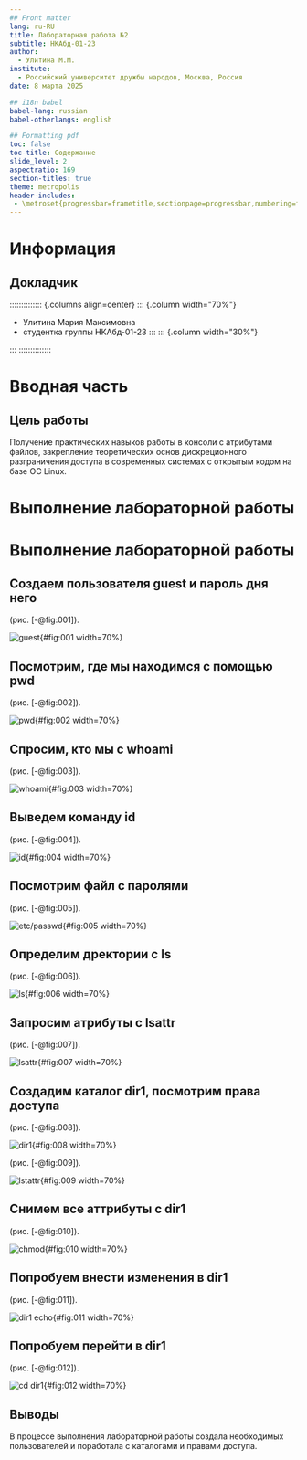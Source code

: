 ```yaml
---
## Front matter
lang: ru-RU
title: Лабораторная работа №2
subtitle: НКАбд-01-23
author:
  - Улитина М.М.
institute:
  - Российский университет дружбы народов, Москва, Россия
date: 8 марта 2025

## i18n babel
babel-lang: russian
babel-otherlangs: english

## Formatting pdf
toc: false
toc-title: Содержание
slide_level: 2
aspectratio: 169
section-titles: true
theme: metropolis
header-includes:
 - \metroset{progressbar=frametitle,sectionpage=progressbar,numbering=fraction}
---
```


# Информация

## Докладчик

:::::::::::::: {.columns align=center}
::: {.column width="70%"}

  * Улитина Мария Максимовна
  * студентка группы НКАбд-01-23
:::
::: {.column width="30%"}


:::
::::::::::::::

# Вводная часть

## Цель работы

Получение практических навыков работы в консоли с атрибутами файлов, закрепление теоретических основ дискреционного разграничения доступа в современных системах с открытым кодом на базе ОС Linux.

# Выполнение лабораторной работы

# Выполнение лабораторной работы

## Создаем пользователя guest и пароль дня него

(рис. [-@fig:001]).

![guest](image/1.PNG){#fig:001 width=70%}

## Посмотрим, где мы находимся с помощью pwd

(рис. [-@fig:002]).

![pwd](image/2.PNG){#fig:002 width=70%}

## Спросим, кто мы с whoami

(рис. [-@fig:003]).

![whoami](image/3.PNG){#fig:003 width=70%}

## Выведем команду id

(рис. [-@fig:004]).

![id](image/4.PNG){#fig:004 width=70%}

## Посмотрим файл с паролями

(рис. [-@fig:005]).

![etc/passwd](image/5.PNG){#fig:005 width=70%}

## Определим дректории с ls

(рис. [-@fig:006]).

![ls](image/6.PNG){#fig:006 width=70%}

## Запросим атрибуты с lsattr

(рис. [-@fig:007]).

![lsattr](image/7.PNG){#fig:007 width=70%}

## Создадим каталог dir1, посмотрим права доступа

(рис. [-@fig:008]).

![dir1](image/8.PNG){#fig:008 width=70%}

(рис. [-@fig:009]).

![lstattr](image/9.PNG){#fig:009 width=70%}

## Снимем все аттрибуты с dir1

(рис. [-@fig:010]).

![chmod](image/10.PNG){#fig:010 width=70%}

## Попробуем внести изменения в dir1 

(рис. [-@fig:011]).

![dir1 echo](image/11.PNG){#fig:011 width=70%}

## Попробуем перейти в dir1

(рис. [-@fig:012]).

![cd dir1](image/12.PNG){#fig:012 width=70%}




## Выводы
 
В процессе выполнения лабораторной работы создала необходимых пользователей и поработала с каталогами и правами доступа.



